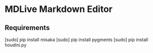 # MDLive Markdown Editor

## Requirements

   [sudo] pip install misaka
   [sudo] pip install pygments
   [sudo] pip install houdini.py